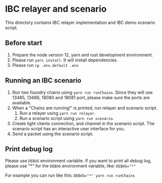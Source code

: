 IBC relayer and scenario
=========================

This directory contains IBC relayer implementation and IBC demo scenario script.

## Before start

1. Prepare the node version 12, yarn and rust development environment.
1. Please run `yarn install`. It will install dependencies.
1. Please run `cp .env.default .env`

## Running an IBC scenario

1. Run two foundry chains using `yarn run runChains`. Since they will use 13485, 13486, 18080 and 18081 port, please make sure the ports are available.
1. When a "Chains are running!" is printed, run relayer and scenario script.
   1. Run a relayer using `yarn run relayer`.
   1. Run a scenario script using `yarn run scenario`.
1. Create light clients connection, and channel in the scenario script. The scenario script has an interactive user interface for you.
1. Send a packet using the scenario script.

## Print debug log

Please use `DEBUG` environment variable.
If you want to print all debug log,
please use "\*" for the `DEBUG` environment variable, like: `DEBUG="*"`

For example you can run like this: `DEBUG="*" yarn run runChains`

